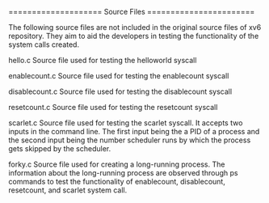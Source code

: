 ====================   Source Files    =======================

The following source files are not included in the original source files of
xv6 repository. They aim to aid the developers in testing the functionality
of the system calls created.

hello.c
        Source file used for testing the helloworld syscall

enablecount.c
        Source file used for testing the enablecount syscall

disablecount.c
        Source file used for testing the disablecount syscall

resetcount.c
        Source file used for testing the resetcount syscall

scarlet.c
        Source file used for testing the scarlet syscall. It accepts two
        inputs in the command line. The first input being the a PID of a
        process and the second input being the number scheduler runs by
        which the process gets skipped by the scheduler.

forky.c
        Source file used for creating a long-running process.
        The information about the long-running process are observed through
        ps commands to test the functionality of enablecount, disablecount,
        resetcount, and scarlet system call.
